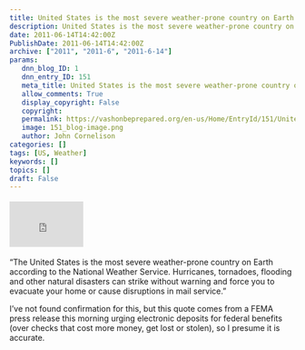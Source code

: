 ```yaml
---
title: United States is the most severe weather-prone country on Earth
description: United States is the most severe weather-prone country on Earth
date: 2011-06-14T14:42:00Z
PublishDate: 2011-06-14T14:42:00Z
archive: ["2011", "2011-6", "2011-6-14"]
params:
   dnn_blog_ID: 1
   dnn_entry_ID: 151
   meta_title: United States is the most severe weather-prone country on Earth
   allow_comments: True
   display_copyright: False
   copyright: 
   permalink: https://vashonbeprepared.org/en-us/Home/EntryId/151/United-States-is-the-most-severe-weather-prone-country-on-Earth
   image: 151_blog-image.png
   author: John Cornelison
categories: []
tags: [US, Weather]
keywords: []
topics: []
draft: False
---
```


<div class="wlWriterHeaderFooter" style="padding-bottom: 4px; margin: 0px; padding-left: 0px; padding-right: 0px; float: none; padding-top: 4px"><iframe src="http://www.facebook.com/widgets/like.php?href=http://vashoneoc.org/Blogs/VashonPreparedness/tabid/164/EntryId/151/United-States-is-the-most-severe-weather-prone-country-on-Earth.aspx" frameborder="0" scrolling="no" style="border-bottom: medium none; border-left: medium none; width: 130px; height: 80px; border-top: medium none; border-right: medium none"></iframe></div>
<p>“The United States is the most severe weather-prone country on Earth according to the National Weather Service. Hurricanes, tornadoes, flooding and other natural disasters can strike without warning and force you to evacuate your home or cause disruptions in mail service.”</p>
<p>I’ve not found confirmation for this, but this quote comes from a FEMA press release this morning urging electronic deposits for federal benefits (over checks that cost more money, get lost or stolen), so I presume it is accurate.</p>
